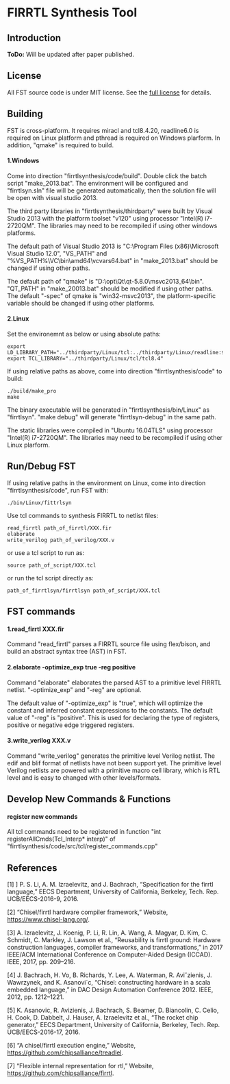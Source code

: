 # FIRRTL Synthesis Tool

## Introduction
**ToDo:** Will be updated after paper published.
<!-- The FIRRTL Synthesis Tool (FST) is designed to facilitate the completion of the chisel tool chain. Primitive based firrtl synthesis flow separates the design of primitive macros from the design of circuits. FST tries to build an open source FIRRTL synthesis tool that does not rely on any existing synthesis tools.

FST elaborates the FIRRTL to a primitive level netlist and then transfers to RTL or gate level netlist with an RTL or gate level macro library. FST supports all the features of FIRRTL not only in the specification but also the experimental features already in the Chisel\/FIRRTL project. 

FST is built as an extensible framework so it can be used easily as the basis for custom FIRRTL synthesis and as an environment for implementation and research on primitive or gate level netlist optimization algorithms. In addition, an RTL level primitive macro library has been designed in this paper. With this library, the generated primitive level netlists all have passed the logical equivalent check (LEC) by Conformal from Cadence. 
  -->
  
## License
All FST source code is under MIT license.
See the [full license](LICENSE.md) for details.

<!-- ## How to Cite
The following paper may be used as a general citation for FST:

Sitong Zhai, Furong Xiang and Vaughn Betz "A Fast and Extensible Primitive-Based FIRRTL Synthesis Tool", ICCAD, 2022.

Bibtex:
```
@article{fst,
  title={A Fast and Extensible Primitive-Based FIRRTL Synthesis Tool},
  author={Sitong Zhai, Furong Xiang and Vaughn Betz},
  journal={ICCAD},
  year={2022}
}
```
 -->

## Building

FST is cross-platform. It requires miracl and tcl8.4.20, readline6.0 is required on Linux platform and pthread is required on Windows plarform. In addition, "qmake" is required to build.

#### 1.Windows
Come into direction "firrtlsynthesis/code/build". Double click the batch script "make_2013.bat". The environment will be configured and "firrtlsyn.sln" file will be generated automatically, then the solution file will be open with visual studio 2013. 

The third party libraries in "firrtlsynthesis/thirdparty" were built by Visual Studio 2013 with the platform toolset "v120" using processor "Intel(R) i7-2720QM". The libraries may need to be recompiled if using other windows platforms.

The default path of Visual Studio 2013 is "C:\Program Files (x86)\Microsoft Visual Studio 12.0", "VS_PATH" and "%VS_PATH%\VC\bin\amd64\vcvars64.bat" in "make_2013.bat" should be changed if using other paths.

The default path of "qmake" is "D:\opt\Qt\qt-5.8.0\msvc2013_64\bin". "QT_PATH" in "make_20013.bat" should be modified if using other paths. The default "-spec" of qmake is "win32-msvc2013", the platform-specific variable should be changed if using other platforms.

<!-- "D:\application\Microsoft Visual Studio\2017\Professional\MSBuild\15.0\Bin\amd64\MSBuild.exe" fastsyn.sln /p:Configuration=Release;Platform=x64 -->

#### 2.Linux
Set the environemnt as below or using absolute paths:
    
    export LD_LIBRARY_PATH="../thirdparty/Linux/tcl:../thirdparty/Linux/readline:$LD_LIBRARY_PATH"
    export TCL_LIBRARY="../thirdparty/Linux/tcl/tcl8.4"

If using relative paths as above, come into direction "firrtlsynthesis/code" to build:

    ./build/make_pro
    make

The binary executable will be generated in "firrtlsynthesis/bin/Linux" as "firrtlsyn".
"make debug" will generate "firrtlsyn-debug" in the same path.

The static libraries were compiled in "Ubuntu 16.04TLS" using processor "Intel(R) i7-2720QM". The libraries may need to be recompiled if using other Linux plarform.

## Run/Debug FST
If using relative paths in the environment on Linux, come into direction "firrtlsynthesis/code", run FST with:

    ./bin/Linux/fittrlsyn

Use tcl commands to synthesis FIRRTL to netlist files:

    read_firrtl path_of_firrtl/XXX.fir
    elaborate
    write_verilog path_of_verilog/XXX.v

or use a tcl script to run as:

    source path_of_script/XXX.tcl

or run the tcl script directly as:

    path_of_firrtlsyn/firrtlsyn path_of_script/XXX.tcl

## FST commands

#### 1.read_firrtl XXX.fir

Command "read_firrtl" parses a FIRRTL source file using flex/bison, and build an abstract syntax tree (AST) in FST. 

#### 2.elaborate -optimize_exp true -reg positive

Command "elaborate" elaborates the parsed AST to a primitive level FIRRTL netlist. "-optimize_exp" and "-reg" are optional. 

The default value of "-optimize_exp" is "true", which will optimize the constant and inferred constant expressions to the constants.
The default value of "-reg" is "positive". This is used for declaring the type of registers, positive or negative edge triggered registers.

#### 3.write_verilog XXX.v

Command "write_verilog" generates the primitive level Verilog netlist. The edif and blif format of netlists have not been support yet. The primitive level Verilog netlists are powered with a primitive macro cell library, which is RTL level and is easy to changed with other levels/formats. 

<!-- ## Results
The testcases come from "treadle", "FIRRTL", submodules of "Rocket Chip", and self-designed unit tests. 

#### 1.Logical Equivalent Check
All the 224 testcases passed the logical equivalent check (LEC) by the commercial LEC tool Conformal from Candence.

#### 2.Runtimes
FST runs 26.8x faster than project FIRRTL on average. 2-4 times on large designs and 30-50 times on small designs.

#### 3.Delays and Resource Usages

|                            |224 testcases|99 significant testcases|
|----------------------------|-------------|------------------------|
|Worst Timing                |        -0.2%|                    0.7%|
|Max Sequential Delay        |           1%|                    2.6%|
|Max Combinational Path Delay|        -1.6%|                   -2.7%|
|Slice Register #            |        -1.2%|                   -1.2%|
|Slice LUT #                 |        -3.5%|                   -2.4%|
|LUT FF Pair #               |        -1.9%|                   -1.9%|
|DSP #                       |         Same|                    Same|
|BRAM/FIFO #                 |         Same|                    Same|
|I/O #                       |         Same|                    Same|
|BUFG/BUFGCTRL #             |         Same|                    Same|


**Note:** The golden results (sbt) in testcases are generated by FIRRTL with git version 0a1aa5f56fe5eb563de7c33faa8eae33caa65441，Author: Jack Koenig <koenig@sifive.com>，Date:   Mon Apr 19 14:11:21 2021 -0700 -->


## Develop New Commands & Functions
<!-- FST project is built as extensible framework. FST can be easily used as the basis for custom FIRRTL synthesis tool because it fully supports FIRRTL features in the specification and experimental features. It can also be used as the environment for the implementation and research on primitive or gate level netlist optimization algorithms.  -->

#### register new commands
All tcl commands need to be registered in function "int registerAllCmds(Tcl_Interp* interp)" of "firrtlsynthesis/code/src/tcl/register_commands.cpp"


## References
[1] ] P. S. Li, A. M. Izraelevitz, and J. Bachrach, “Specification for the firrtl language,” EECS Department, University of California, Berkeley, Tech. Rep. UCB/EECS-2016-9, 2016.

[2] “Chisel/firrtl hardware compiler framework,” Website, https://www.chisel-lang.org/.

[3] A. Izraelevitz, J. Koenig, P. Li, R. Lin, A. Wang, A. Magyar, D. Kim, C. Schmidt, C. Markley, J. Lawson et al., “Reusability is firrtl ground: Hardware construction languages, compiler frameworks, and transformations,” in 2017 IEEE/ACM International Conference on Computer-Aided Design (ICCAD). IEEE, 2017, pp. 209–216.

[4] J. Bachrach, H. Vo, B. Richards, Y. Lee, A. Waterman, R. Aviˇzienis, J. Wawrzynek, and K. Asanovi´c, “Chisel: constructing hardware in a scala embedded language,” in DAC Design Automation Conference 2012. IEEE, 2012, pp. 1212–1221.

[5] K. Asanovic, R. Avizienis, J. Bachrach, S. Beamer, D. Biancolin, C. Celio, H. Cook, D. Dabbelt, J. Hauser, A. Izraelevitz et al., “The rocket chip generator,” EECS Department, University of California, Berkeley, Tech. Rep. UCB/EECS-2016-17, 2016.

[6] “A chisel/firrtl execution engine,” Website, https://github.com/chipsalliance/treadlel.

[7] “Flexible internal representation for rtl,” Website, https://github.com/chipsalliance/firrtl.
